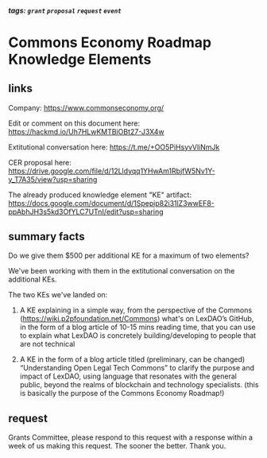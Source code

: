 ##### tags: `grant` `proposal` `request` `event`

# Commons Economy Roadmap Knowledge Elements

## links

Company: https://www.commonseconomy.org/

Edit or comment on this document here: https://hackmd.io/Uh7HLwKMTBiOBt27-J3X4w

Extitutional conversation here: https://t.me/+OO5PiHsyvVliNmJk 

CER proposal here: https://drive.google.com/file/d/12Lldyqq1YHwAm1RbjfW5Nv1Y-y_T7A35/view?usp=sharing

The already produced knowledge element "KE" artifact: https://docs.google.com/document/d/1Spepip82i31lZ3wwEF8-ppAbhJH3s5kd3OfYLC7UTnI/edit?usp=sharing

## summary facts

Do we give them $500 per additional KE for a maximum of two elements?

We've been working with them in the extitutional conversation on the additional KEs.

The two KEs we've landed on:

1. A KE explaining in a simple way, from the perspective of the Commons (https://wiki.p2pfoundation.net/Commons) what's on LexDAO’s GitHub, in the form of a blog article of 10-15 mins reading time, that you can use to explain what LexDAO is concretely building/developing to people that are not technical

2. A KE in the form of a blog article titled (preliminary, can be changed) “Understanding Open Legal Tech Commons” to clarify the purpose and impact of LexDAO, using language that resonates with the general public, beyond the realms of blockchain and technology specialists. (this is basically the purpose of the Commons Economy Roadmap!)

## request

Grants Committee, please respond to this request with a response within a week of us making this request. The sooner the better. Thank you.
